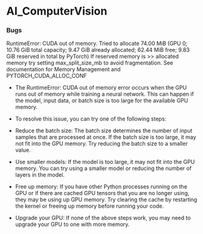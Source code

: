 # AI_ComputerVision


### Bugs

RuntimeError: CUDA out of memory. Tried to allocate 74.00 MiB (GPU 0; 10.76 GiB total capacity; 9.47 GiB already allocated; 62.44 MiB free; 9.83 GiB reserved in total by PyTorch) If reserved memory is >> allocated memory try setting max_split_size_mb to avoid fragmentation.  See documentation for Memory Management and PYTORCH_CUDA_ALLOC_CONF

- The RuntimeError: CUDA out of memory error occurs when the GPU runs out of memory while training a neural network. This can happen if the model, input data, or batch size is too large for the available GPU memory.

- To resolve this issue, you can try one of the following steps:

- Reduce the batch size: The batch size determines the number of input samples that are processed at once. If the batch size is too large, it may not fit into the GPU memory. Try reducing the batch size to a smaller value.

- Use smaller models: If the model is too large, it may not fit into the GPU memory. You can try using a smaller model or reducing the number of layers in the model.

- Free up memory: If you have other Python processes running on the GPU or if there are cached GPU tensors that you are no longer using, they may be using up GPU memory. Try clearing the cache by restarting the kernel or freeing up memory before running your code.

- Upgrade your GPU: If none of the above steps work, you may need to upgrade your GPU to one with more memory.
